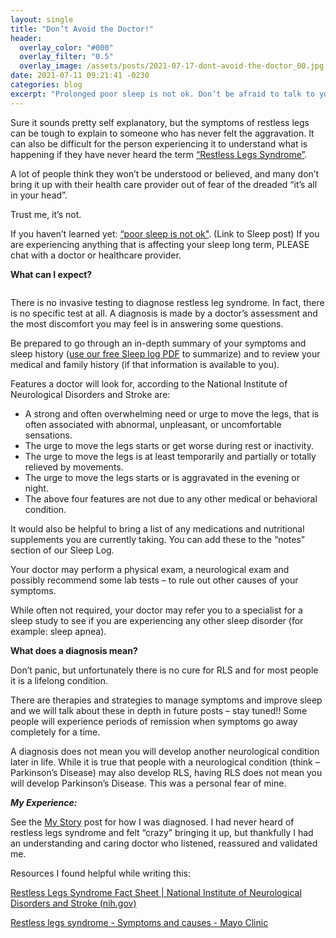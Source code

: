 ```yaml
---
layout: single
title: "Don’t Avoid the Doctor!"
header:
  overlay_color: "#000"
  overlay_filter: "0.5"
  overlay_image: /assets/posts/2021-07-17-dont-avoid-the-doctor_00.jpg
date: 2021-07-11 09:21:41 -0230
categories: blog
excerpt: "Prolonged poor sleep is not ok. Don’t be afraid to talk to your doctor if your sleep is suffering for any reason."
---
```


Sure it sounds pretty self explanatory, but the symptoms of restless legs can be tough to explain to someone who has never felt the aggravation. It can also be difficult for the person experiencing it to understand what is happening if they have never heard the term [“Restless Legs Syndrome”](/blog/what-is-rls/).

A lot of people think they won’t be understood or believed, and many don’t bring it up with their health care provider out of fear of the dreaded “it’s all in your head”.

Trust me, it’s not.

If you haven’t learned yet: [“poor sleep is not ok"](/blog/why-is-sleep-so-important/). (Link to Sleep post) If you are experiencing anything that is affecting your sleep long term, PLEASE chat with a doctor or healthcare provider.

**What can I expect?**

<img src="{{ site.url }}{{ site.baseurl }}/assets/posts/2021-07-17-dont-avoid-the-doctor_01.jpg" alt="">

There is no invasive testing to diagnose restless leg syndrome. In fact, there is no specific test at all. A diagnosis is made by a doctor’s assessment and the most discomfort you may feel is in answering some questions.

Be prepared to go through an in-depth summary of your symptoms and sleep history ([use our free Sleep log PDF](https://raw.githubusercontent.com/twrc/twrc.github.io/main/assets/posts/HabitTracker.pdf) to summarize) and to review your medical and family history (if that information is available to you).

Features a doctor will look for, according to the National Institute of Neurological Disorders and Stroke are:

- A strong and often overwhelming need or urge to move the legs, that is often associated with abnormal, unpleasant, or uncomfortable sensations.
- The urge to move the legs starts or get worse during rest or inactivity.
- The urge to move the legs is at least temporarily and partially or totally relieved by movements. 
- The urge to move the legs starts or is aggravated in the evening or night.
- The above four features are not due to any other medical or behavioral condition.

It would also be helpful to bring a list of any medications and nutritional supplements you are currently taking. You can add these to the “notes” section of our Sleep Log.

Your doctor may perform a physical exam, a neurological exam and possibly recommend some lab tests – to rule out other causes of your symptoms.

While often not required, your doctor may refer you to a specialist for a sleep study to see if you are experiencing any other sleep disorder (for example: sleep apnea).

**What does a diagnosis mean?**

Don’t panic, but unfortunately there is no cure for RLS and for most people it is a lifelong condition. 

There are therapies and strategies to manage symptoms and improve sleep and we will talk about these in depth in future posts – stay tuned!!
Some people will experience periods of remission when symptoms go away completely for a time.

A diagnosis does not mean you will develop another neurological condition later in life. While it is true that people with a neurological condition (think – Parkinson’s Disease) may also develop RLS, having RLS does not mean you will develop Parkinson’s Disease. This was a personal fear of mine.

***My Experience:***

See the [My Story](/blog/my-story/) post for how I was diagnosed. I had never heard of restless legs syndrome  and felt “crazy” bringing it up, but thankfully I had an understanding and caring doctor who listened, reassured and validated me.

Resources I found helpful while writing this:

[Restless Legs Syndrome Fact Sheet \| National Institute of Neurological Disorders and Stroke \(nih.gov\)](https://www.ninds.nih.gov/Disorders/Patient-Caregiver-Education/Fact-Sheets/Restless-Legs-Syndrome-Fact-Sheet)

[Restless legs syndrome - Symptoms and causes - Mayo Clinic](https://www.mayoclinic.org/diseases-conditions/restless-legs-syndrome/symptoms-causes/syc-20377168)

